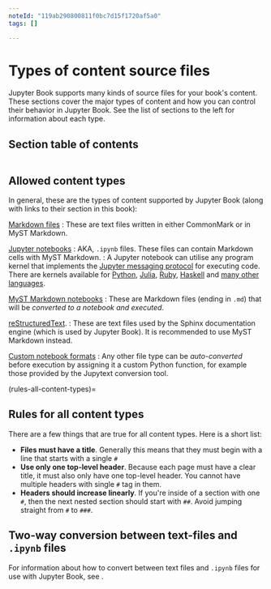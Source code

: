 ```yaml
---
noteId: "119ab290800811f0bc7d15f1720af5a0"
tags: []

---
```


# Types of content source files

Jupyter Book supports many kinds of source files for your book's content.
These sections cover the major types of content and how you can control their behavior in Jupyter Book.
See the list of sections to the left for information about each type.

## Section table of contents

```{tableofcontents}
```

## Allowed content types

In general, these are the types of content supported by Jupyter Book (along with
links to their section in this book):

[Markdown files](./markdown.md)
: These are text files written in either CommonMark or in MyST Markdown.

[Jupyter notebooks](./notebooks.ipynb)
: AKA, `.ipynb` files. These files can contain Markdown cells with MyST Markdown.
: A Jupyter notebook can utilise any program kernel that implements the [Jupyter messaging protocol](http://jupyter-client.readthedocs.io/en/latest/messaging.html) for executing code.
  There are kernels available for [Python](http://ipython.org/notebook.html), [Julia](https://github.com/JuliaLang/IJulia.jl), [Ruby](https://github.com/minad/iruby), [Haskell](https://github.com/gibiansky/IHaskell) and [many other languages](https://github.com/jupyter/jupyter/wiki/Jupyter-kernels).

[MyST Markdown notebooks](./myst-notebooks.md)
: These are Markdown files (ending in `.md`) that will be *converted to a notebook and executed*.

[reStructuredText](./restructuredtext.md).
: These are text files used by the Sphinx documentation engine (which is used by Jupyter Book).
  It is recommended to use MyST Markdown instead.

[Custom notebook formats](file-types:custom)
: Any other file type can be *auto-converted* before execution by assigning it a custom Python function, for example those provided by the Jupytext conversion tool.

(rules-all-content-types)=
## Rules for all content types

There are a few things that are true for all content types. Here is a short list:

* **Files must have a title**. Generally this means that they must begin with
  a line that starts with a single `#`
* **Use only one top-level header**. Because each page must have a clear
  title, it must also only have one top-level header. You cannot have multiple
  headers with single `#` tag in them.
* **Headers should increase linearly**. If you're inside of a section with
  one `#`, then the next nested section should start with `##`. Avoid jumping straight
  from `#` to `###`.

## Two-way conversion between text-files and `.ipynb` files

For information about how to convert between text files and `.ipynb` files for use
with Jupyter Book, see [](file-types:custom:jupytext).
